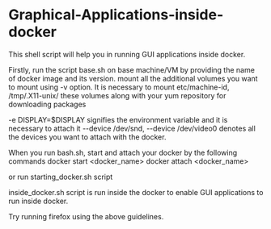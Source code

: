 # Graphical-Applications-inside-docker

This shell script will help you in running GUI applications inside docker.

Firstly, run the script base.sh on base machine/VM by providing the name of docker image and its version.
mount all the additional volumes you want to mount using -v option.
It is necessary to mount etc/machine-id, /tmp/.X11-unix/ these volumes along with your yum repository for downloading packages

-e DISPLAY=$DISPLAY signifies the environment variable and it is necessary to attach it
--device /dev/snd, --device /dev/video0 denotes all the devices you want to attach with the docker.

When you run bash.sh, start and attach your docker by the following commands
         docker start <docker_name>
         docker attach <docker_name>
                   
or run starting_docker.sh script
    
inside_docker.sh script is run inside the docker to enable GUI applications to run inside docker.


Try running firefox using the above guidelines.
